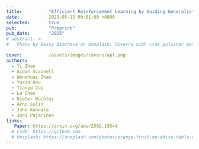 ```yaml
---
title:          "Efficient Reinforcement Learning by Guiding Generalist World Models with Non-Curated Data"
date:           2025-05-15 00:01:00 +0800
selected:       true
pub:            "Preprint"
pub_date:       "2025"
# abstract: >-
#   Photo by Dessy Dimcheva on Unsplash. Viverra nibh cras pulvinar mattis nunc sed. Quam quisque id diam vel quam elementum pulvinar etiam. Ac felis donec et odio pellentesque. Ligula ullamcorper malesuada proin libero nunc consequat interdum varius sit. A pellentesque sit amet porttitor eget. Magna fermentum iaculis eu non diam phasellus vestibulum lorem sed.

cover:          /assets/images/covers/wpt.png
authors:
  - Yi Zhao
  - Aidan Scannell
  - Wenshuai Zhao
  - Yuxin Hou
  - Tianyu Cui
  - Le Chen
  - Dieter Büchler
  - Arno Solin
  - Juho Kannala
  - Joni Pajarinen
links:
   Paper: https://arxiv.org/abs/2502.19544
  # Code: https://github.com
  # Unsplash: https://unsplash.com/photos/orange-fruit-on-white-table-cloth-ISX_imp8t1o
---
```


